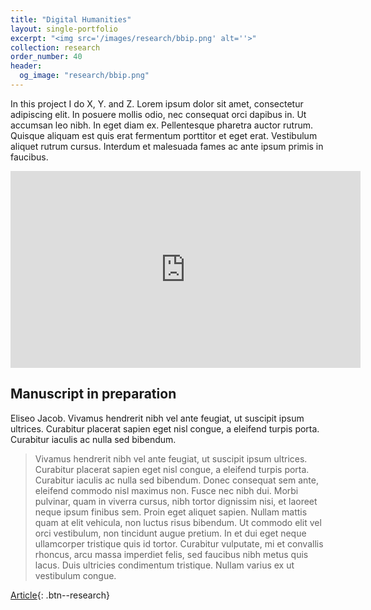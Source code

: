 ```yaml
---
title: "Digital Humanities"
layout: single-portfolio
excerpt: "<img src='/images/research/bbip.png' alt=''>"
collection: research
order_number: 40
header: 
  og_image: "research/bbip.png"
---
```


In this project I do X, Y. and Z. Lorem ipsum dolor sit amet, consectetur adipiscing elit. In posuere mollis odio, nec consequat orci dapibus in. Ut accumsan leo nibh. In eget diam ex. Pellentesque pharetra auctor rutrum. Quisque aliquam est quis erat fermentum porttitor et eget erat. Vestibulum aliquet rutrum cursus. Interdum et malesuada fames ac ante ipsum primis in faucibus.

<iframe width="560" height="315" src="https://www.youtube.com/embed/4BeyiGe4AoU" title="YouTube video player" frameborder="0" allow="accelerometer; autoplay; clipboard-write; encrypted-media; gyroscope; picture-in-picture; web-share" allowfullscreen></iframe>


## Manuscript in preparation

Eliseo Jacob. Vivamus hendrerit nibh vel ante feugiat, ut suscipit ipsum ultrices. Curabitur placerat sapien eget nisl congue, a eleifend turpis porta. Curabitur iaculis ac nulla sed bibendum.

> Vivamus hendrerit nibh vel ante feugiat, ut suscipit ipsum ultrices. Curabitur placerat sapien eget nisl congue, a eleifend turpis porta. Curabitur iaculis ac nulla sed bibendum. Donec consequat sem ante, eleifend commodo nisl maximus non. Fusce nec nibh dui. Morbi pulvinar, quam in viverra cursus, nibh tortor dignissim nisi, et laoreet neque ipsum finibus sem. Proin eget aliquet sapien. Nullam mattis quam at elit vehicula, non luctus risus bibendum. Ut commodo elit vel orci vestibulum, non tincidunt augue pretium. In et dui eget neque ullamcorper tristique quis id tortor. Curabitur vulputate, mi et convallis rhoncus, arcu massa imperdiet felis, sed faucibus nibh metus quis lacus. Duis ultricies condimentum tristique. Nullam varius ex ut vestibulum congue.

[Article](https://www.researchgate.net/publication/357889346_The_History_of_Black_Writing_Novel_Corpus_Digitization_Infrastructure_and_Collocation_as_Social_Practice){: .btn--research}
